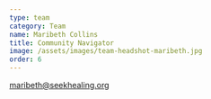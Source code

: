 ```yaml
---
type: team
category: Team
name: Maribeth Collins
title: Community Navigator
image: /assets/images/team-headshot-maribeth.jpg
order: 6
---
```


<maribeth@seekhealing.org>